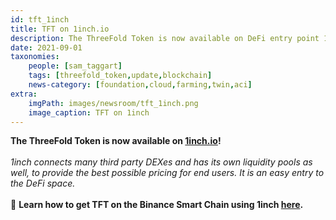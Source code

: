 ```yaml
---
id: tft_1inch
title: TFT on 1inch.io
description: The ThreeFold Token is now available on DeFi entry point 1inch!
date: 2021-09-01
taxonomies:
    people: [sam_taggart]
    tags: [threefold_token,update,blockchain]
    news-category: [foundation,cloud,farming,twin,aci]
extra:
    imgPath: images/newsroom/tft_1inch.png
    image_caption: TFT on 1inch
---
```


**The ThreeFold Token is now available on [1inch.io](https://1inch.io/)!**
<br/>
<br/>
*1inch connects many third party DEXes and has its own liquidity pools as well, to provide the best possible pricing for end users. It is an easy entry to the DeFi space.*
<br/>
<br/>
🎒 **Learn how to get TFT on the Binance Smart Chain using 1inch [here](https://forum.threefold.io/t/how-to-buy-tft-on-binance-smart-chain-using-1inch-io/1189).**
